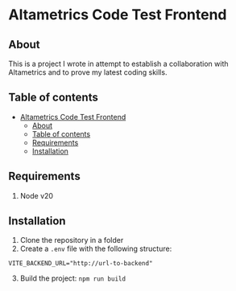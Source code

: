 # Altametrics Code Test Frontend

## About
This is a project I wrote in attempt to establish a collaboration with Altametrics and to prove my latest coding skills.

## Table of contents
- [Altametrics Code Test Frontend](#altametrics-code-test-frontend)
  - [About](#about)
  - [Table of contents](#table-of-contents)
  - [Requirements](#requirements)
  - [Installation](#installation)

## Requirements
1. Node v20

## Installation
1. Clone the repository in a folder
2. Create a `.env` file with the following structure:
```
VITE_BACKEND_URL="http://url-to-backend"
```
3. Build the project:
`npm run build`

